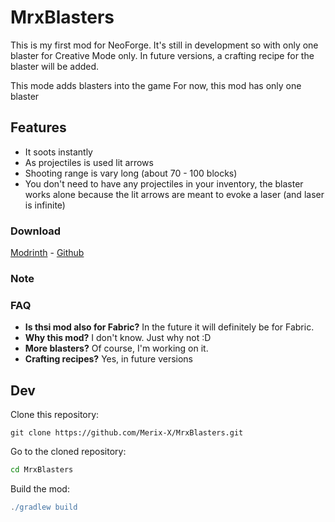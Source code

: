 # MrxBlasters
This is my first mod for NeoForge. It's still in development so with only one blaster for Creative Mode only. In future versions, a crafting recipe for the blaster will be added.

This mode adds blasters into the game
For now, this mod has only one blaster
## Features
- It soots instantly
- As projectiles is used lit arrows
- Shooting range is vary long (about 70 - 100 blocks)
- You don't need to have any projectiles in your inventory, the blaster works alone because the lit arrows are meant to evoke a laser (and laser is infinite)

### Download
[Modrinth](https://modrinth.com/mod/mrxblasters/versions) - [Github](https://github.com/Merix-X/MrxBlasters)
### Note

### FAQ
- **Is thsi mod also for Fabric?**
  In the future it will definitely be for Fabric.
- **Why this mod?**
  I don't know. Just why not :D
- **More blasters?**
  Of course, I'm working on it.
- **Crafting recipes?**
  Yes, in future versions 

## Dev
Clone this repository:
 ```git
git clone https://github.com/Merix-X/MrxBlasters.git
 ```
Go to the cloned repository:
 ```bash
cd MrxBlasters
 ```
Build the mod:
```gradle
./gradlew build
```


